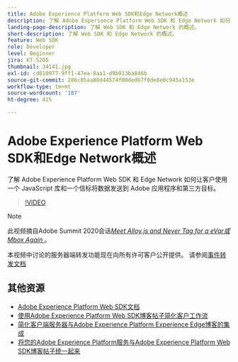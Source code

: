 ```yaml
---
title: Adobe Experience Platform Web SDK和Edge Network概述
description: 了解 Adobe Experience Platform Web SDK 和 Edge Network 如何让客户使用一个 JavaScript 库和一个信标将数据发送到 Adobe 应用程序和第三方目标。
landing-page-description: 了解 Web SDK 和 Edge Network 的概述。
short-description: 了解 Web SDK 和 Edge Network 的概述。
feature: Web SDK
role: Developer
level: Beginner
jira: KT-5205
thumbnail: 34141.jpg
exl-id: cd010977-9ff1-47ea-8aa1-d9b913ba846b
source-git-commit: 286c85aa88d44574f00ded67f0de8e0c945a153e
workflow-type: tm+mt
source-wordcount: '187'
ht-degree: 41%

---
```


# Adobe Experience Platform Web SDK和Edge Network概述

了解 Adobe Experience Platform Web SDK 和 Edge Network 如何让客户使用一个 JavaScript 库和一个信标将数据发送到 Adobe 应用程序和第三方目标。

>[!VIDEO](https://video.tv.adobe.com/v/34141?learn=on&enablevpops)

>[!NOTE]
>
>此视频摘自Adobe Summit 2020会话&#x200B;*[Meet Alloy.js and Never Tag for a eVar或Mbox Again ](https://business.adobe.com/summit/2020/with-alloy-js-never-tag-for-an-evar-or-mbox-again.html)*。
>
>本视频中讨论的服务器端转发功能现在向所有许可客户公开提供。 请参阅[事件转发文档](https://experienceleague.adobe.com/docs/experience-platform/tags/event-forwarding/overview.html?lang=zh-Hans)

## 其他资源

* [Adobe Experience Platform Web SDK文档](https://experienceleague.adobe.com/docs/experience-platform/edge/home.html?lang=zh-Hans)
* [使用Adobe Experience Platform Web SDK博客帖子简化客户工作流](https://medium.com/adobetech/simplifying-customer-workflows-with-adobe-experience-platform-web-sdk-4e54fe134f4a)
* [简化客户端服务器与Adobe Experience Platform Experience Edge博客的集成](https://medium.com/adobetech/streamlining-client-server-integrations-with-adobe-experience-platform-experience-edge-1caaef887172)
* [将您的Adobe Experience Platform服务与Adobe Experience Platform Web SDK博客帖子统一起来](https://medium.com/adobetech/unify-your-adobe-experience-platform-services-with-adobe-experience-platform-web-sdk-75cf6851a9fc)
